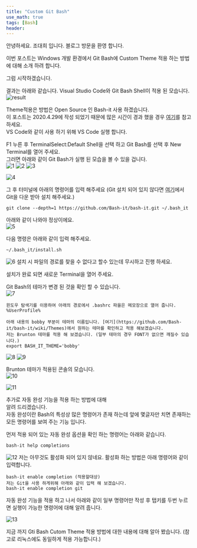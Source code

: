 ```yaml
---
title: "Custom Git Bash"
use_math: true
tags: [Bash]
header:
---
```


안녕하세요. 조대희 입니다.
블로그 방문을 환영 합니다.

이번 포스트는 Windows 개발 환경에서 Git Bash에 Custom Theme 적용 하는 방법에 대해 소개 하려 합니다.

그럼 시작하겠습니다.

결과는 아래와 같습니다. Visual Studio Code와 Git Bash Shell이 적용 된 모습니다.  
<img src="{{ site.url }}{{ site.baseurl }}/assets/images/bash/result.png" alt="result">

Theme적용은 방법은 Open Source 인 Bash-it 사용 하겠습니다.  
이 포스트는 2020.4.29에 작성 되었기 때문에 많은 시간이 경과 했을 경우 [여기](https://github.com/Bash-it/bash-it)를 참고하세요.  
VS Code와 같이 사용 하기 위해 VS Code 실행 합니다.

F1 누른 후 TerminalSelect:Default Shell을 선택 하고 Git Bash를 선택 후 New Terminal를 열어 주세요.  
그러면 아래와 같이 Git Bash가 실행 된 모습을 볼 수 있을 겁니다.  
<img src="{{ site.url }}{{ site.baseurl }}/assets/images/bash/1.png" alt="1">
<img src="{{ site.url }}{{ site.baseurl }}/assets/images/bash/2.png" alt="2">
<img src="{{ site.url }}{{ site.baseurl }}/assets/images/bash/3.png" alt="3">

<img src="{{ site.url }}{{ site.baseurl }}/assets/images/bash/4.png" alt="4">

그 후 터미널에 아래의 명령어를 입력 해주세요 (Git 설치 되어 있지 않다면 [여기](https://git-scm.com/download/win)에서 Git을 다운 받아 설치 해주세요.)

```
git clone --depth=1 https://github.com/Bash-it/bash-it.git ~/.bash_it
```

아래와 같이 나와야 정상이에요.  
<img src="{{ site.url }}{{ site.baseurl }}/assets/images/bash/5.png" alt="5">

다음 명령은 아래와 같이 입력 해주세요.

```
~/.bash_it/install.sh
```

<img src="{{ site.url }}{{ site.baseurl }}/assets/images/bash/6.png" alt="6">
설치 시 파일의 경로를 찾을 수 없다고 할수 있는데 무시하고 진행 하세요.

설치가 완료 되면 새로운 Terminal을 열어 주세요.

Git Bash의 테마가 변경 된 것을 확인 할 수 있습니다.  
<img src="{{ site.url }}{{ site.baseurl }}/assets/images/bash/7.png" alt="7">

```
윈도우 탐색기를 이용하여 아래의 경로에서 .bashrc 파을은 메모장으로 열어 줍니다.
%UserProfile%

아래 내용의 bobby 부분이 테마의 이름입니다. [여기](https://github.com/Bash-it/bash-it/wiki/Themes)에서 원하는 테마를 확인하고 적용 해보겠습니다.
저는 Brunton 테마를 적용 해 보겠습니다. (일부 테마의 경우 FONT가 없으면 깨질수 있습니다.)
export BASH_IT_THEME='bobby'
```

<img src="{{ site.url }}{{ site.baseurl }}/assets/images/bash/8.png" alt="8">

<img src="{{ site.url }}{{ site.baseurl }}/assets/images/bash/9.png" alt="9">

Brunton 테마가 적용된 콘솔의 모습니다.  
<img src="{{ site.url }}{{ site.baseurl }}/assets/images/bash/10.png" alt="10">

<img src="{{ site.url }}{{ site.baseurl }}/assets/images/bash/11.png" alt="11">

추가로 자동 완성 기능을 적용 하는 방법에 대해  
알려 드리겠습니다.    
자동 완성이란 Bash의 특성상 많은 명령어가 존재 하는데 앞에 몇글자만 치면 존재하는 모든 명령어를 보여 주는 기능 입니다.

먼저 적용 되어 있는 자동 완성 옵션을 확인 하는 명령어는 아래와 같습니다.

```
bash-it help completions
```

<img src="{{ site.url }}{{ site.baseurl }}/assets/images/bash/12.png" alt="12">  
저는 아무것도 활성화 되어 있지 않네요.  
활성화 하는 방법은 아래 명령어와 같이 입력합니다.

```
bash-it enable completion (적용할대상)
저는 Git을 사용 하게위해 아래와 같이 입력 해 보겠습니다.
bash-it enable completion git
```

자동 완성 기능을 적용 하고 나서 아래와 같이 일부 명령어만 작성 후 탭키를 두번 누르면 실행이 가능한 명령어에 대해 알려 줍니다.

<img src="{{ site.url }}{{ site.baseurl }}/assets/images/bash/13.png" alt="13">

지금 까지 Gti Bash Cutom Theme 적용 방법에 대한 내용에 대해 알아 봤습니다. (참고로 리눅스에도 동일하게 적용 가능합니다.)
